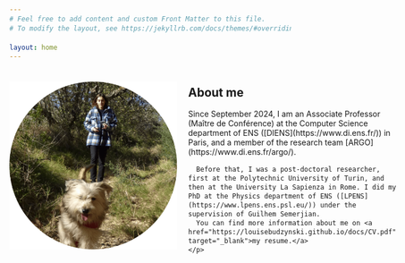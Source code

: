 ```yaml
---
# Feel free to add content and custom Front Matter to this file.
# To modify the layout, see https://jekyllrb.com/docs/themes/#overriding-theme-defaults

layout: home
---
```


<div style="display: flex; align-items: center;">
  <img src="docs/assets/cropped_photo.png" width="300" height="300" style="margin-right: 20px;"/>
  <div>
    <h2>About me</h2>
    <p>
      Since September 2024, I am an Associate Professor (Maître de Conférence) at the Computer Science department of ENS ([DIENS](https://www.di.ens.fr/)) in Paris, and a member of the research team [ARGO](https://www.di.ens.fr/argo/).
      
      Before that, I was a post-doctoral researcher, first at the Polytechnic University of Turin, and then at the University La Sapienza in Rome. I did my PhD at the Physics department of ENS ([LPENS](https://www.lpens.ens.psl.eu/)) under the supervision of Guilhem Semerjian.
      You can find more information about me on <a href="https://louisebudzynski.github.io/docs/CV.pdf" target="_blank">my resume.</a>  
    </p>
  </div>
</div>




<footer class="custom-footer">
  <p><span style="font-weight: 310;">  </span></p>
</footer>
<style>
  footer:not(.custom-footer) {
    display: none;
  }
</style>

